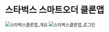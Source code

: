 # 스타벅스 스마트오더 클론앱


![스타벅스클론앱_개요](https://user-images.githubusercontent.com/104833740/183348517-90a87a9c-fc3e-4f69-8dcc-95c21838ede8.png)
![스타벅스클론앱_로그인](https://user-images.githubusercontent.com/104833740/183348722-e70eb06c-581a-4af3-8d7f-a7506b0c7640.png)
